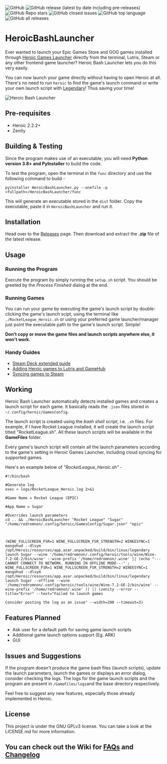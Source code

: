 <img alt="GitHub" src="https://img.shields.io/github/license/redromnon/HeroicBashLauncher?style=for-the-badge">   <img alt="GitHub release (latest by date including pre-releases)" src="https://img.shields.io/github/v/release/redromnon/HeroicBashLauncher?color=blue&include_prereleases&style=for-the-badge">    <img alt="GitHub Repo stars" src="https://img.shields.io/github/stars/redromnon/HeroicBashLauncher?color=yellow&style=for-the-badge">  <img alt="GitHub closed issues" src="https://img.shields.io/github/issues-closed/redromnon/HeroicBashLauncher?color=blueviolet&style=for-the-badge">  <img alt="GitHub top language" src="https://img.shields.io/github/languages/top/redromnon/HeroicBashLauncher?color=green&style=for-the-badge">  <img alt="GitHub all releases" src="https://img.shields.io/github/downloads/redromnon/HeroicBashLauncher/total?color=red&style=for-the-badge">

# HeroicBashLauncher

Ever wanted to launch your Epic Games Store and GOG games installed through [Heroic Games Launcher](https://github.com/Heroic-Games-Launcher/HeroicGamesLauncher) directly from the terminal, Lutris, Steam or any other frontend game launcher? 
Heroic Bash Launcher lets you do this very easily. 

You can now launch your game directly without having to open Heroic at all. There's no need to run `heroic` to find the game's launch command or write your own launch script with [Legendary](https://github.com/derrod/legendary)! Thus saving your time!


![Heroic Bash Launcher](https://user-images.githubusercontent.com/74495920/142615495-a4e5e811-7ee3-41b8-ae80-d6d008820f2a.png)


## Pre-requisites
- Heroic 2.2.2+
- Zenity

## Building & Testing
Since the program makes use of an executable, you will need **Python version 3.8+ and PyInstaller** to build the code.

To test the program, open the terminal in the `func` directory and use the following command to build -

```
pyinstaller HeroicBashLauncher.py --onefile -p <fullpath>/HeroicBashLauncher/func
```

This will generate an executable stored in the `dist` folder. Copy the executable, paste it in `HeroicBashLauncher` and run it.

## Installation
Head over to the [Releases](https://github.com/redromnon/HeroicBashLauncher/releases) page. Then download and extract the **.zip** file of the latest release.

## Usage

### Running the Program
Execute the program by simply running the `setup.sh` script. You should be greeted by the _Process Finished_ dialog at the end.


### Running Games
You can run your game by executing the game's launch script by double-clicking the game's launch scipt, using the terminal like ```./RocketLeague_Heroic.sh``` or using your preferred game launcher/manager just point the executable path to the game's launch script. Simple!

**Don't copy or move the game files and launch scripts anywhere else, it won't work.** 

### Handy Guides

- [Steam Deck extended guide](https://github.com/redromnon/HeroicBashLauncher/wiki/Steam-Deck-(Flatpak)-Guide)
- [Adding Heroic games to Lutris and GameHub](https://github.com/redromnon/HeroicBashLauncher/wiki/Adding-Games-to-Game-Launchers-&-Managers)
- [Syncing games to Steam](https://github.com/Heroic-Games-Launcher/HeroicGamesLauncher/wiki/Adding-Games-to-Steam-on-Linux#adding-your-games-to-steam)


## Working

Heroic Bash Launcher automatically detects installed games and creates a launch script for each game. It basically reads the `.json` files stored in `~/.config/heroic/GamesConfig`. 

The launch script is created using the *bash shell script*, i.e. `.sh` files. For example, if I have Rocket League installed, it will create the launch script titled "RocketLeague.sh". All these launch scripts will be available in the **GameFiles** folder. 

Every game's launch script will contain all the launch parameters according to the game's setting in Heroic Games Launcher, including cloud syncing for supported games. 

Here's an example below of _"RocketLeague_Heroic.sh"_ -

```
#!/bin/bash 

#Generate log
exec > logs/RocketLeague_Heroic.log 2>&1

#Game Name = Rocket League (EPIC) 

#App Name = Sugar

#Overrides launch parameters
cd .. && ./HeroicBashLauncher "Rocket League" "Sugar" "/home/redromnon/.config/heroic/GamesConfig/Sugar.json" "epic" 



(WINE_FULLSCREEN_FSR=1 WINE_FULLSCREEN_FSR_STRENGTH=2 WINEESYNC=1 mangohud --dlsym /opt/Heroic/resources/app.asar.unpacked/build/bin/linux/legendary launch Sugar --wine '/home/redromnon/.config/heroic/tools/wine/Wine-7.2-GE-2/bin/wine' --wine-prefix '/home/redromnon/.wine' || (echo "---CANNOT CONNECT TO NETWORK. RUNNING IN OFFLINE MODE---" ; WINE_FULLSCREEN_FSR=1 WINE_FULLSCREEN_FSR_STRENGTH=2 WINEESYNC=1 mangohud --dlsym /opt/Heroic/resources/app.asar.unpacked/build/bin/linux/legendary launch Sugar --offline --wine '/home/redromnon/.config/heroic/tools/wine/Wine-7.2-GE-2/bin/wine' --wine-prefix '/home/redromnon/.wine' )) || (zenity --error --title="Error" --text="Failed to launch games 

Consider posting the log as an issue" --width=200 --timeout=3)

```


## Features Planned

- Ask user for a default path for saving game launch scripts
- Additional game launch options support (Eg. ARK)
- GUI


## Issues and Suggestions
If the program doesn't produce the game bash files (launch scripts), update the launch parameters, launch the games or displays an error dialog, consider checking the logs. The logs for the game launch scripts and the program are present in `/GameFiles/logs`and the base directory respectively.

Feel free to suggest any new features, especially those already implemented in Heroic. 

## License
This project is under the GNU GPLv3 license. You can take a look at the LICENSE.md for more information.


## You can check out the Wiki for [FAQs](https://github.com/redromnon/HeroicBashLauncher/wiki/FAQ) and [Changelog](https://github.com/redromnon/HeroicBashLauncher/wiki/Changelog)
